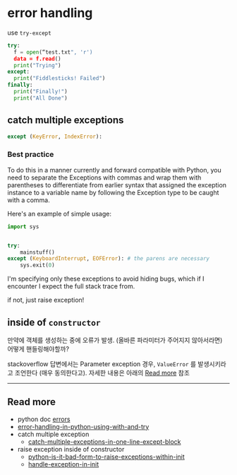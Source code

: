 # error handling

use `try-except`

```python
try:
  f = open(“test.txt", 'r')
  data = f.read()
  print("Trying")
except:
  print("Fiddlesticks! Failed")
finally:
  print("Finally!")
  print("All Done")
```

## catch multiple exceptions

```python
except (KeyError, IndexError):
```

### Best practice

To do this in a manner currently and forward compatible with Python, you need to separate the Exceptions with commas and wrap them with parentheses to differentiate from earlier syntax that assigned the exception instance to a variable name by following the Exception type to be caught with a comma.

Here's an example of simple usage:

```python
import sys


try:
    mainstuff()
except (KeyboardInterrupt, EOFError): # the parens are necessary
    sys.exit(0)
```

I'm specifying only these exceptions to avoid hiding bugs, which if I encounter I expect the full stack trace from.

if not, just raise exception!

## inside of `constructor`

만약에 객체를 생성하는 중에 오류가 발생. (올바른 파라미터가 주어지지 않아서라면) 어떻게 핸들링해야할까?

stackoverflow 답변에서는 Parameter exception 경우, `ValueError` 를 발생시키라고 조언한다 (매우 동의한다고). 자세한 내용은 아래의 [Read more](#read-more) 참조

---

## Read more

- python doc [errors](https://docs.python.org/ko/3/tutorial/errors.html)
- [error-handling-in-python-using-with-and-try](https://www.idkrtm.com/error-handling-in-python-using-with-and-try/)
- catch multiple exception
  - [catch-multiple-exceptions-in-one-line-except-block](https://stackoverflow.com/questions/6470428/catch-multiple-exceptions-in-one-line-except-block)
- raise exception inside of constructor
  - [python-is-it-bad-form-to-raise-exceptions-within-init](https://stackoverflow.com/questions/1507082/python-is-it-bad-form-to-raise-exceptions-within-init)
  - [handle-exception-in-init](https://stackoverflow.com/questions/20059766/handle-exception-in-init/20060037)
